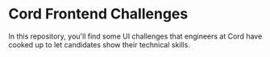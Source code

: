 # Cord Frontend Challenges

In this repository, you'll find some UI challenges that engineers at Cord
have cooked up to let candidates show their technical skills.
